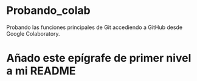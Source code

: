 # Probando_colab
Probando las funciones principales de Git accediendo a GitHub desde Google Colaboratory.
# Añado este epígrafe de primer nivel a mi README
